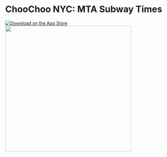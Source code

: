 # ChooChoo NYC: MTA Subway Times

<a href="https://apps.apple.com/app/apple-store/id6670513017?pt=119214953&amp;ct=Landing&amp;mt=8">
  <img src="https://choochoonyc.app/DownloadOnAppStore.svg" alt="Download on the App Store" class="download-button">
</a>

<br>

<img width="400" src="https://github.com/user-attachments/assets/4846c800-fa12-4bdd-a61a-135ced669ee8">
